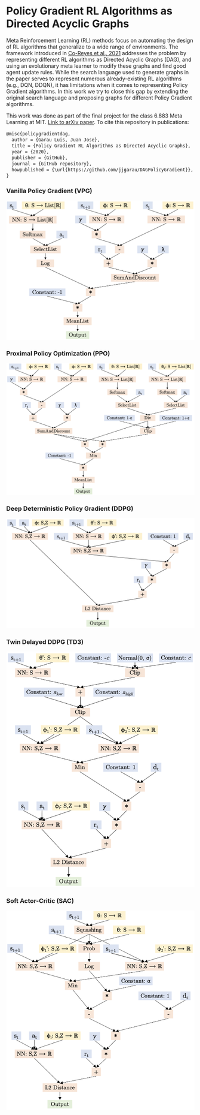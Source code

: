 # Policy Gradient RL Algorithms as Directed Acyclic Graphs

Meta Reinforcement Learning (RL) methods focus on automating the design of RL algorithms that generalize to a wide range of environments. The framework introduced in [Co-Reyes et al., 2021](https://arxiv.org/abs/2101.03958) addresses the problem by representing different RL algorithms as Directed Acyclic Graphs (DAG), and using an evolutionary meta learner to modify these graphs and find good agent update rules. While the search language used to generate graphs in the paper serves to represent numerous already-existing RL algorithms (e.g., DQN, DDQN), it has limitations when it comes to representing Policy Gradient algorithms. In this work we try to close this gap by extending the original search language and proposing graphs for different Policy Gradient algorithms.

This work was done as part of the final project for the class 6.883 Meta Learning at MIT. [Link to arXiv paper](https://arxiv.org/abs/2012.07763). To cite this repository in publications:

    @misc{policygradientdag,
      author = {Garau Luis, Juan Jose},
      title = {Policy Gradient RL Algorithms as Directed Acyclic Graphs},
      year = {2020},
      publisher = {GitHub},
      journal = {GitHub repository},
      howpublished = {\url{https://github.com/jjgarau/DAGPolicyGradient}},
    }

### Vanilla Policy Gradient (VPG)

![alt text](https://github.com/jjgarau/DAGPolicyGradient/blob/master/graphs/VPG/vpg_pi.png?raw=true)

### Proximal Policy Optimization (PPO)

![alt text](https://github.com/jjgarau/DAGPolicyGradient/blob/master/graphs/PPO/ppo.png?raw=true)

### Deep Deterministic Policy Gradient (DDPG)

![alt text](https://github.com/jjgarau/DAGPolicyGradient/blob/master/graphs/DDPG/ddpg_phi.png?raw=true)

### Twin Delayed DDPG (TD3)

![alt text](https://github.com/jjgarau/DAGPolicyGradient/blob/master/graphs/TD3/td3_phi.png?raw=true)

### Soft Actor-Critic (SAC)

![alt text](https://github.com/jjgarau/DAGPolicyGradient/blob/master/graphs/SAC/sac_phi.png?raw=true)